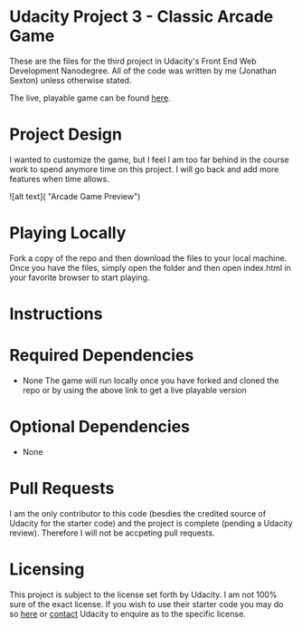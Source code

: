 # Udacity Project 3 - Classic Arcade Game
These are the files for the third project in Udacity's Front End Web Development Nanodegree.  All of the code was written by me (Jonathan Sexton) unless otherwise stated.

The live, playable game can be found [here]().

# Project Design
I wanted to customize the game, but I feel I am too far behind in the course work to spend anymore time on this project.  I will go back and add more features when time allows.

![alt text]( "Arcade Game Preview")

# Playing Locally
Fork a copy of the repo and then download the files to your local machine.  Once you have the files, simply open the folder and then open index.html in your favorite browser to start playing.

# Instructions


# Required Dependencies 
* None
The game will run locally once you have forked and cloned the repo or by using the above link to get a live playable version

# Optional Dependencies 
* None

# Pull Requests
I am the only contributor to this code (besdies the credited source of Udacity for the starter code) and the project is complete (pending a Udacity review).  Therefore I will not be accpeting pull requests.

# Licensing 
This project is subject to the license set forth by Udacity.  I am not 100% sure of the exact license.  If you wish to use their starter code you may do so [here](https://github.com/udacity/frontend-nanodegree-arcade-game) or [contact](https://www.udacity.com/contact) Udacity to enquire as to the specific license.